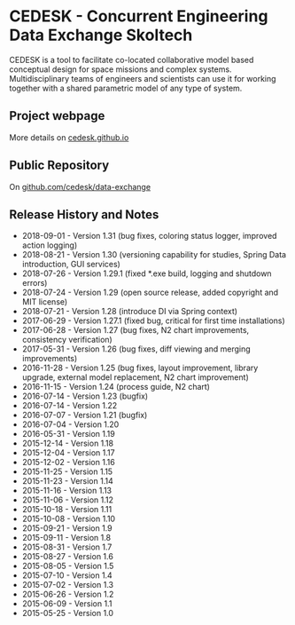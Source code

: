 # CEDESK - Concurrent Engineering Data Exchange Skoltech

CEDESK is a tool to facilitate co-located collaborative model based conceptual design for space missions and complex systems. Multidisciplinary teams of engineers and scientists can use it for working together with a shared parametric model of any type of system.

## Project webpage
More details on [cedesk.github.io](https://cedesk.github.io)

## Public Repository
On [github.com/cedesk/data-exchange](https://github.com/cedesk/data-exchange)

## Release History and Notes

* 2018-09-01 - Version 1.31   (bug fixes, coloring status logger, improved action logging)
* 2018-08-21 - Version 1.30   (versioning capability for studies, Spring Data introduction, GUI services)
* 2018-07-26 - Version 1.29.1 (fixed *.exe build, logging and shutdown errors)
* 2018-07-24 - Version 1.29   (open source release, added copyright and MIT license)
* 2018-07-21 - Version 1.28   (introduce DI via Spring context)
* 2017-06-29 - Version 1.27.1 (fixed bug, critical for first time installations)
* 2017-06-28 - Version 1.27   (bug fixes, N2 chart improvements, consistency verification)
* 2017-05-31 - Version 1.26   (bug fixes, diff viewing and merging improvements)
* 2016-11-28 - Version 1.25   (bug fixes, layout improvement, library upgrade, external model replacement, N2 chart improvement)
* 2016-11-15 - Version 1.24   (process guide, N2 chart)
* 2016-07-14 - Version 1.23   (bugfix)
* 2016-07-14 - Version 1.22
* 2016-07-07 - Version 1.21   (bugfix)
* 2016-07-04 - Version 1.20
* 2016-05-31 - Version 1.19
* 2015-12-14 - Version 1.18
* 2015-12-04 - Version 1.17
* 2015-12-02 - Version 1.16
* 2015-11-25 - Version 1.15
* 2015-11-23 - Version 1.14
* 2015-11-16 - Version 1.13
* 2015-11-06 - Version 1.12
* 2015-10-18 - Version 1.11
* 2015-10-08 - Version 1.10
* 2015-09-21 - Version 1.9
* 2015-09-11 - Version 1.8
* 2015-08-31 - Version 1.7
* 2015-08-27 - Version 1.6
* 2015-08-05 - Version 1.5
* 2015-07-10 - Version 1.4
* 2015-07-02 - Version 1.3
* 2015-06-26 - Version 1.2
* 2015-06-09 - Version 1.1
* 2015-05-25 - Version 1.0
